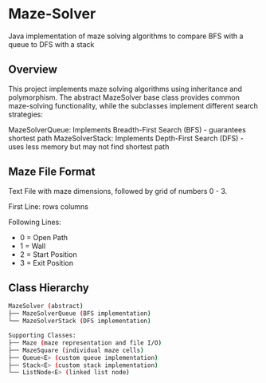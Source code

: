 # Maze-Solver
Java implementation of maze solving algorithms to compare BFS with a queue to DFS with a stack

## Overview
This project implements maze solving algorithms using inheritance and polymorphism. The abstract MazeSolver base class provides common maze-solving functionality, while the subclasses implement different search strategies:

MazeSolverQueue: Implements Breadth-First Search (BFS) - guarantees shortest path
MazeSolverStack: Implements Depth-First Search (DFS) - uses less memory but may not find shortest path

## Maze File Format

Text File with maze dimensions, followed by grid of numbers 0 - 3.

First Line: rows columns

Following Lines:

- 0 = Open Path
- 1 = Wall
- 2 = Start Position
- 3 = Exit Position

## Class Hierarchy

```bash
MazeSolver (abstract)
├── MazeSolverQueue (BFS implementation)
└── MazeSolverStack (DFS implementation)

Supporting Classes:
├── Maze (maze representation and file I/O)
├── MazeSquare (individual maze cells)
├── Queue<E> (custom queue implementation)
├── Stack<E> (custom stack implementation)
└── ListNode<E> (linked list node)
```
